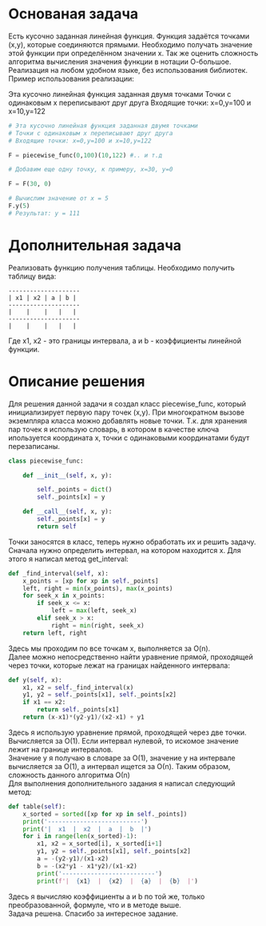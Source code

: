 # Основаная задача
Есть кусочно заданная линейная функция. Функция задаётся точками (x,y), которые соединяются прямыми. Необходимо получать значение этой функции при определённом значении x. Так же оценить сложность алгоритма вычисления значения функции в нотации О-большое. Реализация на любом удобном языке, без использования библиотек. 
Пример использования реализации:

Эта кусочно линейная функция заданная двумя точками
Точки с одинаковым х переписывают друг друга
Входящие точки: x=0,y=100 и x=10,y=122

```python
# Эта кусочно линейная функция заданная двумя точками
# Точки с одинаковым х переписывают друг друга
# Входящие точки: x=0,y=100 и x=10,y=122

F = piecewise_func(0,100)(10,122) #.. и т.д

# Добавим еще одну точку, к примеру, x=30, y=0

F = F(30, 0)

# Вычислим значение от x = 5
F.y(5) 
# Результат: y = 111
```

# Дополнительная задача

Реализовать функцию получения таблицы. Необходимо получить таблицу вида:
```
--------------------
| x1 | x2 | a | b |
--------------------
|    |    |   |   |
--------------------
|    |    |   |   |
```
Где x1, x2 - это границы интервала, a и b - коэффициенты линейной функции.

# Описание решения

Для решения данной задачи я создал класс piecewise_func, который
инициализирует первую пару точек (x,y). При многократном вызове 
экземпляра класса можно 
добавлять новые точки. Т.к. для хранения пар точек я использую словарь, 
в котором в качестве ключа
ипользуется координата x, точки с одинаковыми координатами будут 
перезаписаны.
```python
class piecewise_func:

    def __init__(self, x, y):

        self._points = dict()
        self._points[x] = y

    def __call__(self, x, y):
        self._points[x] = y
        return self
```
Точки заносятся в класс, теперь нужно обработать их и решить задачу.
Сначала нужно определить интервал, на котором находится x. 
Для этого я написал метод
get_interval:
```python
def _find_interval(self, x):
    x_points = [xp for xp in self._points]
    left, right = min(x_points), max(x_points)
    for seek_x in x_points:
        if seek_x <= x:
            left = max(left, seek_x)
        elif seek_x > x:
            right = min(right, seek_x)
    return left, right
```
Здесь мы проходим по все точкам x, выполняется за O(n).  
Далее можно непосредственно найти уравнение прямой, проходящей 
через точки, которые лежат на границах найденного интервала:
```python
def y(self, x):
    x1, x2 = self._find_interval(x)
    y1, y2 = self._points[x1], self._points[x2]
    if x1 == x2:
        return self._points[x1]
    return (x-x1)*(y2-y1)/(x2-x1) + y1
```
Здесь я использую уравнение прямой, проходящей через две точки. 
Вычисляется за O(1). Если интервал нулевой, то искомое значение 
лежит на границе интервалов.  
Значение y я получаю в словаре за О(1), значение y на интервале 
вычисляется за О(1), а интервал ищется за О(n). Таким образом, 
сложность данного алгоритма О(n)  
Для выполнения дополнительного задания я написал следующий метод:
```python
def table(self):
    x_sorted = sorted([xp for xp in self._points])
    print('--------------------------')
    print('|  x1  |  x2  |  a  |  b  |')
    for i in range(len(x_sorted)-1):
        x1, x2 = x_sorted[i], x_sorted[i+1]
        y1, y2 = self._points[x1], self._points[x2]
        a = -(y2-y1)/(x1-x2)
        b = -(x2*y1 - x1*y2)/(x1-x2)
        print('--------------------------')
        print(f'|  {x1}  |  {x2}  |  {a}  |  {b}  |')
```
Здесь я вычисляю коэффициенты a и b по той же, только преобразованной, 
формуле, что и в методе выше.  
Задача решена. Спасибо за интересное задание.